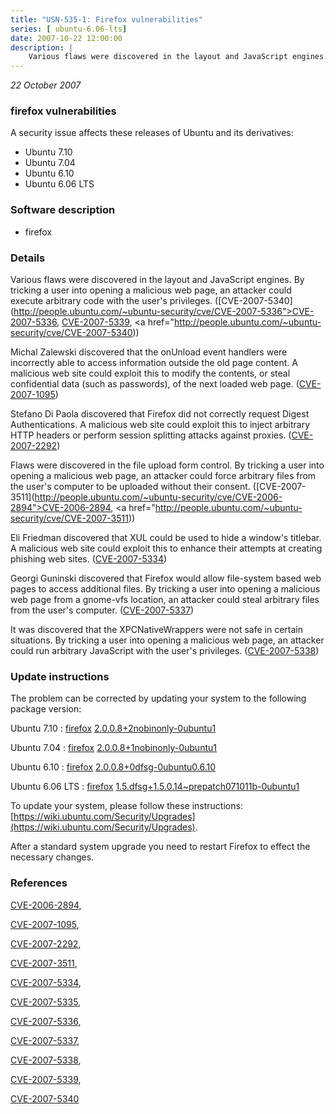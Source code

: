```yaml
---
title: "USN-535-1: Firefox vulnerabilities"
series: [ ubuntu-6.06-lts]
date: 2007-10-22 12:00:00
description: |
    Various flaws were discovered in the layout and JavaScript engines. By tricking a user into opening a malicious web page, an attacker could execute arbitrary code with the user&#39;s privileges. ([CVE-2007-5340](http://people.ubuntu.com/~ubuntu-security/cve/CVE-2007-5336">CVE-2007-5336</a>, <a href="http://people.ubuntu.com/~ubuntu-security/cve/CVE-2007-5339">CVE-2007-5339</a>, <a href="http://people.ubuntu.com/~ubuntu-security/cve/CVE-2007-5340))
--- 
```

 
 

*22 October 2007*

### firefox vulnerabilities

A security issue affects these releases of Ubuntu and its derivatives:

* Ubuntu 7.10
* Ubuntu 7.04
* Ubuntu 6.10
* Ubuntu 6.06 LTS

### Software description

* firefox 

### Details

Various flaws were discovered in the layout and JavaScript engines. By tricking a user into opening a malicious web page, an attacker could execute arbitrary code with the user&#39;s privileges. ([CVE-2007-5340](http://people.ubuntu.com/~ubuntu-security/cve/CVE-2007-5336">CVE-2007-5336</a>, <a href="http://people.ubuntu.com/~ubuntu-security/cve/CVE-2007-5339">CVE-2007-5339</a>, <a href="http://people.ubuntu.com/~ubuntu-security/cve/CVE-2007-5340))

Michal Zalewski discovered that the onUnload event handlers were incorrectly able to access information outside the old page content. A malicious web site could exploit this to modify the contents, or steal confidential data (such as passwords), of the next loaded web page. ([CVE-2007-1095](http://people.ubuntu.com/~ubuntu-security/cve/CVE-2007-1095))

Stefano Di Paola discovered that Firefox did not correctly request Digest Authentications. A malicious web site could exploit this to inject arbitrary HTTP headers or perform session splitting attacks against proxies. ([CVE-2007-2292](http://people.ubuntu.com/~ubuntu-security/cve/CVE-2007-2292))

Flaws were discovered in the file upload form control. By tricking a user into opening a malicious web page, an attacker could force arbitrary files from the user&#39;s computer to be uploaded without their consent. ([CVE-2007-3511](http://people.ubuntu.com/~ubuntu-security/cve/CVE-2006-2894">CVE-2006-2894</a>, <a href="http://people.ubuntu.com/~ubuntu-security/cve/CVE-2007-3511))

Eli Friedman discovered that XUL could be used to hide a window&#39;s titlebar. A malicious web site could exploit this to enhance their attempts at creating phishing web sites. ([CVE-2007-5334](http://people.ubuntu.com/~ubuntu-security/cve/CVE-2007-5334))

Georgi Guninski discovered that Firefox would allow file-system based web pages to access additional files. By tricking a user into opening a malicious web page from a gnome-vfs location, an attacker could steal arbitrary files from the user&#39;s computer. ([CVE-2007-5337](http://people.ubuntu.com/~ubuntu-security/cve/CVE-2007-5337))

It was discovered that the XPCNativeWrappers were not safe in certain situations. By tricking a user into opening a malicious web page, an attacker could run arbitrary JavaScript with the user&#39;s privileges. ([CVE-2007-5338](http://people.ubuntu.com/~ubuntu-security/cve/CVE-2007-5338)) 

### Update instructions

The problem can be corrected by updating your system to the following package version:

Ubuntu 7.10
 : [firefox](https://launchpad.net/ubuntu/+source/firefox) <span> [2.0.0.8+2nobinonly-0ubuntu1](https://launchpad.net/ubuntu/+source/firefox/2.0.0.8+2nobinonly-0ubuntu1) </span> 

Ubuntu 7.04
 : [firefox](https://launchpad.net/ubuntu/+source/firefox) <span> [2.0.0.8+1nobinonly-0ubuntu1](https://launchpad.net/ubuntu/+source/firefox/2.0.0.8+1nobinonly-0ubuntu1) </span> 

Ubuntu 6.10
 : [firefox](https://launchpad.net/ubuntu/+source/firefox) <span> [2.0.0.8+0dfsg-0ubuntu0.6.10](https://launchpad.net/ubuntu/+source/firefox/2.0.0.8+0dfsg-0ubuntu0.6.10) </span> 

Ubuntu 6.06 LTS
 : [firefox](https://launchpad.net/ubuntu/+source/firefox) <span> [1.5.dfsg+1.5.0.14~prepatch071011b-0ubuntu1](https://launchpad.net/ubuntu/+source/firefox/1.5.dfsg+1.5.0.14~prepatch071011b-0ubuntu1) </span> 

To update your system, please follow these instructions: [https://wiki.ubuntu.com/Security/Upgrades](https://wiki.ubuntu.com/Security/Upgrades).

After a standard system upgrade you need to restart Firefox to effect the necessary changes. 

### References

 
 [CVE-2006-2894](http://people.ubuntu.com/~ubuntu-security/cve/CVE-2006-2894), 

 [CVE-2007-1095](http://people.ubuntu.com/~ubuntu-security/cve/CVE-2007-1095), 

 [CVE-2007-2292](http://people.ubuntu.com/~ubuntu-security/cve/CVE-2007-2292), 

 [CVE-2007-3511](http://people.ubuntu.com/~ubuntu-security/cve/CVE-2007-3511), 

 [CVE-2007-5334](http://people.ubuntu.com/~ubuntu-security/cve/CVE-2007-5334), 

 [CVE-2007-5335](http://people.ubuntu.com/~ubuntu-security/cve/CVE-2007-5335), 

 [CVE-2007-5336](http://people.ubuntu.com/~ubuntu-security/cve/CVE-2007-5336), 

 [CVE-2007-5337](http://people.ubuntu.com/~ubuntu-security/cve/CVE-2007-5337), 

 [CVE-2007-5338](http://people.ubuntu.com/~ubuntu-security/cve/CVE-2007-5338), 

 [CVE-2007-5339](http://people.ubuntu.com/~ubuntu-security/cve/CVE-2007-5339), 

 [CVE-2007-5340](http://people.ubuntu.com/~ubuntu-security/cve/CVE-2007-5340)
 

